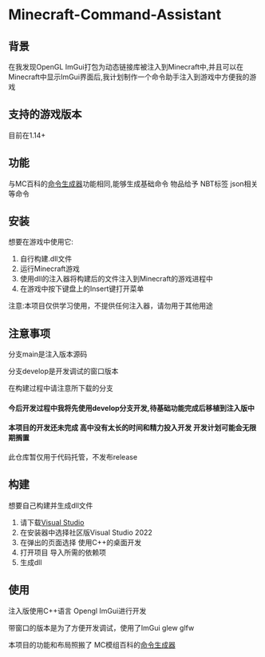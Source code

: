 # Minecraft-Command-Assistant
## 背景
在我发现OpenGL ImGui打包为动态链接库被注入到Minecraft中,并且可以在Minecraft中显示ImGui界面后,我计划制作一个命令助手注入到游戏中方便我的游戏

## 支持的游戏版本
目前在1.14+

## 功能
与MC百科的[命令生成器](https://www.mcmod.cn/tools/cbcreator/)功能相同,能够生成基础命令 物品给予 NBT标签 json相关等命令

## 安装
想要在游戏中使用它:
1. 自行构建.dll文件
2. 运行Minecraft游戏
3. 使用dll的注入器将构建后的文件注入到Minecraft的游戏进程中
4. 在游戏中按下键盘上的Insert键打开菜单

注意:本项目仅供学习使用，不提供任何注入器，请勿用于其他用途

## 注意事项
分支main是注入版本源码

分支develop是开发调试的窗口版本

在构建过程中请注意所下载的分支

#### 今后开发过程中我将先使用develop分支开发,待基础功能完成后移植到注入版中
#### 本项目的开发还未完成 高中没有太长的时间和精力投入开发 开发计划可能会无限期搁置
此仓库暂仅用于代码托管，不发布release

## 构建
想要自己构建并生成dll文件
1. 请下载[Visual Studio](https://visualstudio.microsoft.com/zh-hans/vs/)
2. 在安装器中选择社区版Visual Studio 2022
3. 在弹出的页面选择 使用C++的桌面开发
4. 打开项目 导入所需的依赖项
5. 生成dll

## 使用
注入版使用C++语言 Opengl ImGui进行开发

带窗口的版本是为了方便开发调试，使用了ImGui glew glfw

本项目的功能和布局照搬了 MC模组百科的[命令生成器](https://www.mcmod.cn/tools/cbcreator/)
